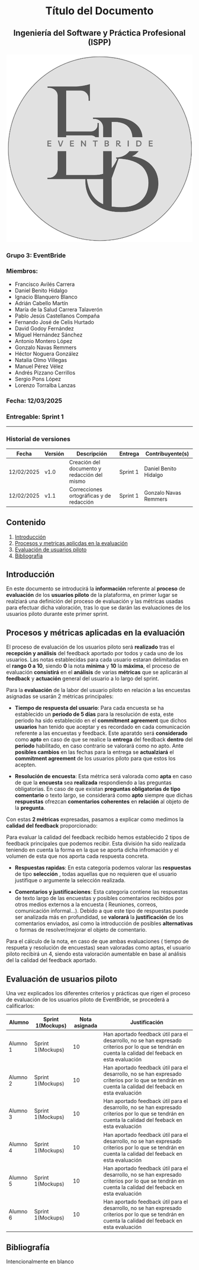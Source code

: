 # <p style="text-align: center;">Título del Documento</p>
## <p style="text-align: center;">Ingeniería del Software y Práctica Profesional (ISPP)</p>
<center><img src="../img/Eventbride.png"></center>

### Grupo 3: EventBride

### Miembros:
- Francisco Avilés Carrera
- Daniel Benito Hidalgo
- Ignacio Blanquero Blanco
- Adrián Cabello Martín
- María de la Salud Carrera Talaverón
- Pablo Jesús Castellanos Compaña
- Fernando José de Celis Hurtado
- David Godoy Fernández
- Miguel Hernández Sánchez
- Antonio Montero López
- Gonzalo Navas Remmers
- Héctor Noguera González
- Natalia Olmo Villegas
- Manuel Pérez Vélez
- Andrés Pizzano Cerrillos
- Sergio Pons López
- Lorenzo Torralba Lanzas

### Fecha: 12/03/2025

### Entregable: Sprint 1

---

### Historial de versiones

|Fecha|Versión|Descripción|Entrega|Contribuyente(s)|
|---|---|---|---|---|
|12/02/2025 |v1.0|Creación del documento y redacción del mismo| Sprint 1 |Daniel Benito Hidalgo|
|12/02/2025 |v1.1|Correcciones ortográficas y de redacción| Sprint 1 |Gonzalo Navas Remmers|


## Contenido
1. [Introducción](#intro)
2. [Procesos y metricas aplicdas en la evaluación ](#med)
3. [Evaluación de usuarios piloto](#eval)
3. [Bibliografía](#bib)

<div id='intro'></div>

## Introducción

En este documento se introducirá la **información** referente al **proceso** de **evaluación** de los **usuarios piloto** de la plataforma, en primer lugar se realziará una definición del proceso de evaluación y las métricas usadas para efectuar dicha valoración, tras lo que se darán las evaluaciones de los usuarios piloto durante este primer sprint.

<div id='med'></div>

## Procesos y métricas aplicadas en la evaluación

El proceso de evaluación de los usuarios piloto será **realizado** tras el **recepción y análisis** del feedback aportado por todos y cada uno de los usuarios. Las notas establecidas para cada usuario estaran delimitadas en el **rango 0 a 10**, siendo **0** la nota **mínima** y **10** la **máxima**, el proceso de evaluación **consistirá** en el **análisis** de varias **métricas** que se aplicarán al **feedback** y **actuación** general del usuario a lo largo del sprint.

Para la **evaluación** de la labor del usuario piloto en relación a las encuestas asignadas se usarán 2 métricas principales:

- **Tiempo de respuesta del usuario**: Para cada encuesta se ha establecido un **periodo de 5 días** para la resolución de esta, este periodo ha sido establecido en el **commitment agreement** que dichos **usuarios** han tenido que aceptar y es recordado en cada comunicación referente a las encuestas y feedback. Este aparatdo será **considerado** como **apto** en caso de que se realice la **entrega** del feedback **dentro** del **periodo** habilitado, en caso contrario se valorará como no apto.
Ante **posibles cambios** en las fechas para la entrega se **actualziará** el **commitment agreement** de los usuarios piloto   para que estos los acepten.

- **Resolución de encuesta**: Esta métrica será valorada como **apta** en caso de que la **encuesta** sea **realizada** respondiendo a las preguntas obligatorias. En caso de que existan **preguntas obligatorias de tipo comentario** o texto largo, se considerará como **apto** siempre que dichas **respuestas** ofrezcan **comentarios coherentes** en **relación** al objeto de la **pregunta**.

Con estas **2 métricas** expresadas, pasamos a explicar como medimos la **calidad del feedback** proporcionado:

Para evaluar la calidad del feedback recibido hemos establecido 2 tipos de feedback principales que podemos recibir. Esta división ha sido realizada teniendo en cuenta la forma en la que se aporta dicha infromación y el volumen de esta que nos aporta cada respuesta concreta. 
- **Respuestas rapidas**: En esta categoría podemos valorar las **respuestas** de tipo **selección** , todas aquellas que no requieren que el usuario justifique o argumente la selección realizada.

- **Comentarios y justificaciones**: Esta categoria contiene las respuestas de texto largo de las encuestas y posibles comentarios recibidos por otros medios externos a la encuesta ( Reuniones, correos, comunicación informal...). Debido a que este tipo de respuestas puede ser analizada más en profundidad, se **valorará** la **justificación** de los comentarios enviados, así como la introducción de posibles **alternativas** o formas de resolver/mejorar el objeto de comentario. 

Para el cálculo de la nota, en caso de que ambas evaluaciones ( tiempo de respueta y resolución de encuestas) sean valoradas como aptas, el usuario piloto recibirá un 4, siendo esta valoración aumentable en base al análisis del la calidad del feedback aportado.

<div id='med'></div>

## Evaluación de usuarios piloto

Una vez explicados los diferentes criterios y prácticas que rigen el proceso de evaluación de los usuarios piloto de EventBride, se procederá a calificarlos:

|Alumno|Sprint 1(Mockups)|Nota asignada|Justificación|
|---|---|---|---|
|Alumno 1 |Sprint 1(Mockups)| 10 | Han aportado feedback útil para el desarrollo, no se han expresado criterios por lo que se tendrán en cuenta la calidad del feeback en esta evaluación  |
|Alumno 2 |Sprint 1(Mockups)| 10 | Han aportado feedback útil para el desarrollo, no se han expresado criterios por lo que se tendrán en cuenta la calidad del feeback en esta evaluación  |
|Alumno 3 |Sprint 1(Mockups)| 10 | Han aportado feedback útil para el desarrollo, no se han expresado criterios por lo que se tendrán en cuenta la calidad del feeback en esta evaluación  |
|Alumno 4 |Sprint 1(Mockups)| 10 | Han aportado feedback útil para el desarrollo, no se han expresado criterios por lo que se tendrán en cuenta la calidad del feeback en esta evaluación  |
|Alumno 5 |Sprint 1(Mockups)| 10 | Han aportado feedback útil para el desarrollo, no se han expresado criterios por lo que se tendrán en cuenta la calidad del feeback en esta evaluación  |
|Alumno 6 |Sprint 1(Mockups)| 10 | Han aportado feedback útil para el desarrollo, no se han expresado criterios por lo que se tendrán en cuenta la calidad del feeback en esta evaluación  |


<div id='bib'></div>

## Bibliografía

Intencionalmente en blanco
